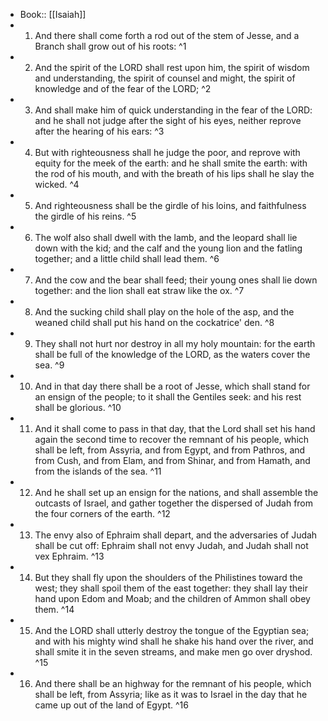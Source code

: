 - Book:: [[Isaiah]]
- 1. And there shall come forth a rod out of the stem of Jesse, and a Branch shall grow out of his roots: ^1
- 2. And the spirit of the LORD shall rest upon him, the spirit of wisdom and understanding, the spirit of counsel and might, the spirit of knowledge and of the fear of the LORD; ^2
- 3. And shall make him of quick understanding in the fear of the LORD: and he shall not judge after the sight of his eyes, neither reprove after the hearing of his ears: ^3
- 4. But with righteousness shall he judge the poor, and reprove with equity for the meek of the earth: and he shall smite the earth: with the rod of his mouth, and with the breath of his lips shall he slay the wicked. ^4
- 5. And righteousness shall be the girdle of his loins, and faithfulness the girdle of his reins. ^5
- 6. The wolf also shall dwell with the lamb, and the leopard shall lie down with the kid; and the calf and the young lion and the fatling together; and a little child shall lead them. ^6
- 7. And the cow and the bear shall feed; their young ones shall lie down together: and the lion shall eat straw like the ox. ^7
- 8. And the sucking child shall play on the hole of the asp, and the weaned child shall put his hand on the cockatrice' den. ^8
- 9. They shall not hurt nor destroy in all my holy mountain: for the earth shall be full of the knowledge of the LORD, as the waters cover the sea. ^9
- 10. And in that day there shall be a root of Jesse, which shall stand for an ensign of the people; to it shall the Gentiles seek: and his rest shall be glorious. ^10
- 11. And it shall come to pass in that day, that the Lord shall set his hand again the second time to recover the remnant of his people, which shall be left, from Assyria, and from Egypt, and from Pathros, and from Cush, and from Elam, and from Shinar, and from Hamath, and from the islands of the sea. ^11
- 12. And he shall set up an ensign for the nations, and shall assemble the outcasts of Israel, and gather together the dispersed of Judah from the four corners of the earth. ^12
- 13. The envy also of Ephraim shall depart, and the adversaries of Judah shall be cut off: Ephraim shall not envy Judah, and Judah shall not vex Ephraim. ^13
- 14. But they shall fly upon the shoulders of the Philistines toward the west; they shall spoil them of the east together: they shall lay their hand upon Edom and Moab; and the children of Ammon shall obey them. ^14
- 15. And the LORD shall utterly destroy the tongue of the Egyptian sea; and with his mighty wind shall he shake his hand over the river, and shall smite it in the seven streams, and make men go over dryshod. ^15
- 16. And there shall be an highway for the remnant of his people, which shall be left, from Assyria; like as it was to Israel in the day that he came up out of the land of Egypt. ^16
